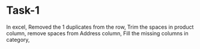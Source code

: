 # Task-1
In excel,
Removed the 1 duplicates from the row,
Trim the spaces in product column,
remove spaces from Address column,
Fill the missing columns in category,
